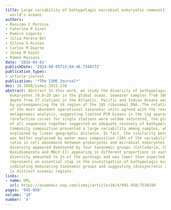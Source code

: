 ```yaml
---
title: Large variability of bathypelagic microbial eukaryotic communities across the
  world’s oceans
authors:
- Massimo C Pernice
- Caterina R Giner
- Ramiro Logares
- Júlia Perera-Bel
- Silvia G Acinas
- Carlos M Duarte
- Josep M Gasol
- Ramon Massana
date: '2016-04-01'
publishDate: '2024-08-05T15:04:46.734017Z'
publication_types:
- article-journal
publication: '*The ISME Journal*'
doi: 10.1038/ismej.2015.170
abstract: Abstract In this work, we study the diversity of bathypelagic microbial
  eukaryotes (0.8–20 μm) in the global ocean. Seawater samples from 3000 to 4000 m
  depth from 27 stations in the Atlantic, Pacific and Indian Oceans were analyzed
  by pyrosequencing the V4 region of the 18S ribosomal DNA. The relative abundance
  of the most abundant operational taxonomic units agreed with the results of a parallel
  metagenomic analysis, suggesting limited PCR biases in the tag approach. Although
  rarefaction curves for single stations were seldom saturated, the global analysis
  of all sequences together suggested an adequate recovery of bathypelagic diversity.
  Community composition presented a large variability among samples, which was poorly
  explained by linear geographic distance. In fact, the similarity between communities
  was better explained by water mass composition (26% of the variability) and the
  ratio in cell abundance between prokaryotes and microbial eukaryotes (21%). Deep
  diversity appeared dominated by four taxonomic groups (Collodaria, Chrysophytes,
  Basidiomycota and MALV-II) appearing in different proportions in each sample. Novel
  diversity amounted to 1% of the pyrotags and was lower than expected. Our study
  represents an essential step in the investigation of bathypelagic microbial eukaryotes,
  indicating dominating taxonomic groups and suggesting idiosyncratic assemblages
  in distinct oceanic regions.
links:
- name: URL
  url: https://academic.oup.com/ismej/article/10/4/945-958/7538199
pages: '945-958'
volume: '10'
number: '4'
---
```

